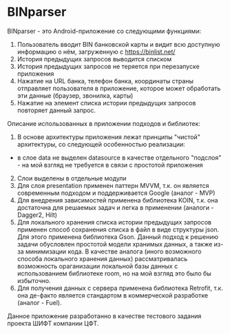 # BINparser
BINparser - это Android-приложение со следующими функциями:
1. Пользователь вводит BIN банковской карты и видит всю доступную информацию о нём, загруженную с https://binlist.net/
2. История предыдущих запросов выводится списком
3. История предыдущих запросов не теряется при перезапуске приложения
4. Нажатие на URL банка, телефон банка, координаты страны отправляет пользователя в приложение, которое может обработать эти данные (браузер, звонилка, карты)
5. Нажатие на элемент списка истории предыдущих запросов повторяет данный запрос.

Описание использованных в приложении подходов и библиотек:
1. В основе архитектуры приложения лежат принципы "чистой" архитектуры, со следующей особенностью реализации:
- в слое data не выделен datasource в качестве отдельного "подслоя" - на мой взгляд не требуется в связи с простотой приложения
2. Слои выделены в отдельные модули
3. Для слоя presentation применен паттерн MVVM, т.к. он является современным подходом и поддерживается Google (аналог - MVP)
4. Для внедрения зависимостей применена библиотека KOIN, т.к. она достаточна для решаемых задач и легка в применении (аналоги - Dagger2, Hilt) 
5. Для локального хранения списка истории предыдущих запросов применен способ сохранения списка в файл в виде структуры json. Для этого применена библиотека Gson. 
Данный подход к решению задачи обусловлен простотой модели хранимых данных, а также из-за минимизации кода. 
В качестве аналога (иного возможного способа локального хранения данных) рассматривалась возможность ораганизации локальной базы данных с использованием библиотеке room, 
но на мой взгляд это было бы избыточно.
6. Для получения данных с сервера применена библиотека Retrofit, т.к. она де-факто является стандартом в коммерческой разработке (аналог - Fuel).

Данное приложение разработанно в качестве тестового задания проекта ШИФТ компании ЦФТ.
